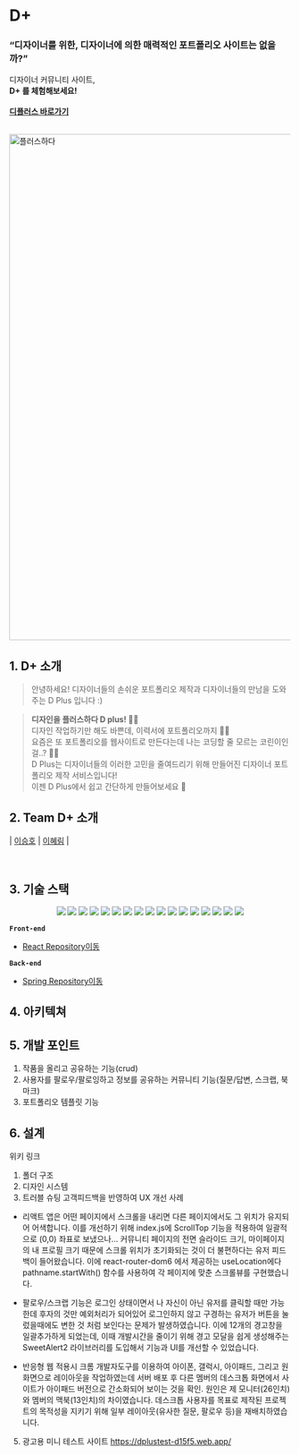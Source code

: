 # D+ 

### **“디자이너를 위한, 디자이너에 의한 매력적인 포트폴리오 사이트는 없을까?”**

디자이너 커뮤니티 사이트, <br>
**D+ 를 체험해보세요!<br><br/>
[디플러스 바로가기](https://dplusday.com/)**<br>

<br>
<img width="905" alt="플러스하다" src="https://user-images.githubusercontent.com/79740505/161507027-ac3024b5-44cb-48e2-a1b8-f2f609336e97.png">

<br>

## 1. D+ 소개<br/>
> 안녕하세요! 디자이너들의 손쉬운 포트폴리오 제작과 디자이너들의 만남을 도와주는 D Plus 입니다 :)<br/>

> **디자인을 플러스하다 D plus! 👩‍🎨**<br/>
디자인 작업하기만 해도 바쁜데, 이력서에 포트폴리오까지 🤦‍♀️ <br/>
요즘은 또 포트폴리오를 웹사이트로 만든다는데 나는 코딩할 줄 모르는 코린이인걸..? 😮‍💨<br/>
D Plus는 디자이너들의 이러한 고민을 줄여드리기 위해 만들어진 디자이너 포트폴리오 제작 서비스입니다!<br/>
이젠 D Plus에서 쉽고 간단하게 만들어보세요 🥳<br/>
>

## 2. Team D+ 소개
|  [이승호](https://github.com/vivala0519)  |  [이혜림](https://github.com/matty255)  |  


<br>

## 3. 기술 스택
<div align="center">
<img src="https://img.shields.io/badge/javascript-F7DF1E?style=flat-square&logo=javascript&logoColor=white">
<img src="https://img.shields.io/badge/react-61DAFB?style=flat-square&logo=react&logoColor=white"> 
<img src="https://img.shields.io/badge/create%20react%20app-09D3AC?style=flat-square&logo=create%20react%20app&logoColor=white"> 
 <img src="https://img.shields.io/badge/html5-E34F26?style=flat-square&logo=html5&logoColor=white"> 
 <img src="https://img.shields.io/badge/css-1572B6?style=flat-square&logo=css3&logoColor=white">  
  <img src="https://img.shields.io/badge/github-181717?style=flat-square&logo=github&logoColor=white">
<img src="https://img.shields.io/badge/github%20actions-181717?style=flat-square&logo=github%20actions&logoColor=white">
 <img src="https://img.shields.io/badge/amazon%20aws-232F3E?style=flat-square&logo=amazon%20aws&logoColor=white">
 <img src="https://img.shields.io/badge/amazon%20s3-232F3E?style=flat-square&logo=amazon%20s3&logoColor=white">
 <img src="https://img.shields.io/badge/cloud%20front-00A8E1?style=flat-square&logo=amazon%20aws&logoColor=white">
  <img src="https://img.shields.io/badge/react%20router%20dom-CA4245?style=flat-square&logo=react%20router&logoColor=white">
 <img src="https://img.shields.io/badge/mui-007FFF?style=flat-square&logo=mui&logoColor=white">
   <img src="https://img.shields.io/badge/tailwind%20css-06B6D4?style=flat-square&logo=tailwind%20css&logoColor=white">
  <img src="https://img.shields.io/badge/react%20slick-F4C51C?style=flat-square&logo=&logoColor=white">
  <img src="https://img.shields.io/badge/react%20drop%20zone-F4C51C?style=flat-square&logo=&logoColor=white">
    <img src="https://img.shields.io/badge/react%20beautiful%20dnd-FF6D70?style=flat-square&logo=&logoColor=white">
        <img src="https://img.shields.io/badge/sweet%20alert2-00897B?style=flat-square&logo=&logoColor=white">
        
</div>

**`Front-end`**
- [React Repository이동](https://github.com/https-github-com-Allaccept12/D_Team_Front)

**`Back-end`**
- [Spring Repository이동](https://github.com/https-github-com-Allaccept12/D-Back)


## 4. 아키텍쳐


## 5. 개발 포인트

1. 작품을 올리고 공유하는 기능(crud)
2. 사용자를 팔로우/팔로잉하고 정보를 공유하는 커뮤니티 기능(질문/답변, 스크랩, 북마크)
3. 포트폴리오 템플릿 기능

## 6. 설계

위키 링크

1. 폴더 구조
2. 디자인 시스템
3. 트러블 슈팅
고객피드백을 반영하여 UX 개선 사례
- 리액트 앱은 어떤 페이지에서 스크롤을 내리면 다른 페이지에서도 그 위치가 유지되어 어색합니다. 이를 개선하기 위해 index.js에 ScrollTop 기능을 적용하여 일괄적으로 (0,0) 좌표로 보냈으나… 커뮤니티 페이지의 전면 슬라이드 크기, 마이페이지의 내 프로필 크기 때문에 스크롤 위치가 초기화되는 것이 더 불편하다는 유저 피드백이 들어왔습니다. 이에 react-router-dom6 에서 제공하는 useLocation에다 pathname.startWith() 함수를 사용하여 각 페이지에 맞춘 스크롤뷰를 구현했습니다.

- 팔로우/스크랩 기능은 로그인 상태이면서 나 자신이 아닌 유저를 클릭할 때만 가능한데 후자의 것만 예외처리가 되어있어 로그인하지 않고 구경하는 유저가 버튼을 눌렀을때에도 변한 것 처럼 보인다는 문제가 발생하였습니다. 이에 12개의 경고창을 일괄추가하게 되었는데, 이때 개발시간을 줄이기 위해 경고 모달을 쉽게 생성해주는 SweetAlert2 라이브러리를 도입해서 기능과 UI를 개선할 수 있었습니다.

- 반응형 웹 적용시 크롬 개발자도구를 이용하여 아이폰, 갤럭시, 아이패드, 그리고 원화면으로 레이아웃을 작업하였는데 서버 배포 후 다른 멤버의 데스크톱 화면에서 사이트가 아이패드 버전으로 간소화되어 보이는 것을 확인. 원인은 제 모니터(26인치)와 멤버의 맥북(13인치)의 차이였습니다. 데스크톱 사용자를 목표로 제작된 프로젝트의 목적성을 지키기 위해 일부 레이아웃(유사한 질문, 팔로우 등)을 재배치하였습니다.

5. 광고용 미니 테스트 사이트 https://dplustest-d15f5.web.app/




